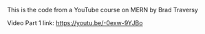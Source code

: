 This is the code from a YouTube course on MERN by Brad Traversy

Video Part 1 link: https://youtu.be/-0exw-9YJBo
